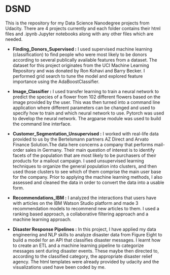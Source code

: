 # DSND

This is the repository for my Data Science Nanodegree projects from Udacity.
There are 4 projects currently and each folder contains their html files and .ipynb Jupyter notebooks along with any other files 
which are needed.

* **Finding_Donors_Supervised :** I used supervised machine learning (classification) to find people who were most likely to be donors 
according to several publically available features from a dataset. The dataset for this project originates from the UCI Machine Learning 
Repository and was donated by Ron Kohavi and Barry Becker. I performed grid search to tune the model and explored feature importance 
using the AdaBoostClassifier. 
                            
* **Image_Classifier :** I used transfer learning to train a neural network to predict the species of a flower from 102 different flowers 
based on the image provided by the user. This was then turned into a command line application where different parameters can be changed 
and used to specify how to train and which neural network to use. Pytorch was used to develop the neural network. The argparse module 
was used to build the command line interface.

* **Customer_Segmentation_Unsupervised :** I worked with real-life data provided to us by the Bertelsmann partners AZ Direct and Arvato 
Finance Solution.The data here concerns a company that performs mail-order sales in Germany. Their main question of interest is to identify 
facets of the population that are most likely to be purchasers of their products for a mailout campaign.
I used unsupervised learning techniques to organize the general population into clusters, and then used those clusters to see which of them comprise the main user base for the company. Prior to applying the machine learning methods, I also assessed and cleaned the data in order to convert the data into a usable form.  

* **Recommendations_IBM :** I analyzed the interactions that users have with articles on the IBM Watson Studio platform and made 3
recommendation models to recommend new articles to them. I used a ranking based approach, a collaborative filtering approach and a machine
learning approach.
 
* **Disaster Response Pipelines :** In this project, I have applied my data engineering and NLP skills to
analyze disaster data from Figure Eight to build a model for an API that
classifies disaster messages. I learnt how to create an ETL and a machine
learning pipeline to categorize messages sent during disaster events. These
maybe then directed to, according to the classified category, the appropriate
disaster relief agency. The html templates were already provided by udacity
and the visualizations used have been coded by me.
